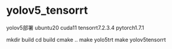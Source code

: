 # yolov5_tensorrt
yolov5部署
ubuntu20
cuda11
tensorrt7.2.3.4
pytorch1.7.1


mkdir build
cd build
cmake ..
make yolo5trt
make yolov5tensorrt
